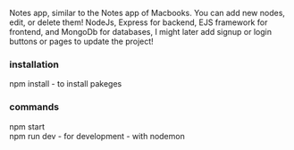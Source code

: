 Notes app, similar to the Notes app of Macbooks. You can add new nodes, edit, or delete them!
NodeJs, Express for backend, EJS framework for frontend, and MongoDb for databases,
I might later add signup or login buttons or pages to update the project!
### installation
npm install    - to install pakeges

### commands
npm start   
npm run dev  - for development  - with nodemon

